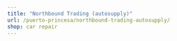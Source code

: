 ```yaml
---
title: "Northbound Trading (autosupply)"
url: /puerto-princesa/northbound-trading-autosupply/
shop: car repair
---
```

